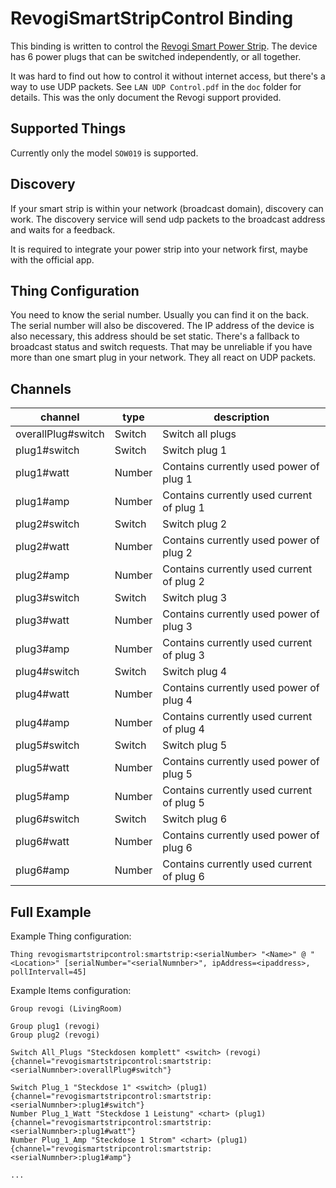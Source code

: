 # RevogiSmartStripControl Binding

This binding is written to control the [Revogi Smart Power Strip](https://www.revogi.com/smart-power/smart-power-strip-eu/#section6). The device has 6 power plugs that can be switched independently, or all together.

It was hard to find out how to control it without internet access, but there's a way to use UDP packets. See `LAN UDP Control.pdf` in the `doc` folder for details. This was the only document the Revogi support provided. 

## Supported Things

Currently only the model `SOW019` is supported.

## Discovery

If your smart strip is within your network (broadcast domain), discovery can work. The discovery service will send udp packets to the broadcast address and waits for a feedback.

It is required to integrate your power strip into your network first, maybe with the official app.

## Thing Configuration

You need to know the serial number. Usually you can find it on the back. The serial number will also be discovered. The IP address of the device is also necessary, this address should be set static. There's a fallback to broadcast status and switch requests. That may be unreliable if you have more than one smart plug in your network. They all react on UDP packets.

## Channels

| channel  | type   | description                  |
|----------|--------|------------------------------|
| overallPlug#switch  | Switch | Switch all plugs  |
| plug1#switch  | Switch | Switch plug 1  |
| plug1#watt  | Number | Contains currently used power of plug 1  |
| plug1#amp  | Number | Contains currently used current of plug 1  |
| plug2#switch  | Switch | Switch plug 2  |
| plug2#watt  | Number | Contains currently used power of plug 2  |
| plug2#amp  | Number | Contains currently used current of plug 2  |
| plug3#switch  | Switch | Switch plug 3  |
| plug3#watt  | Number | Contains currently used power of plug 3  |
| plug3#amp  | Number | Contains currently used current of plug 3  |
| plug4#switch  | Switch | Switch plug 4  |
| plug4#watt  | Number | Contains currently used power of plug 4 |
| plug4#amp  | Number | Contains currently used current of plug 4  |
| plug5#switch  | Switch | Switch plug 5  |
| plug5#watt  | Number | Contains currently used power of plug 5  |
| plug5#amp  | Number | Contains currently used current of plug 5  |
| plug6#switch  | Switch | Switch plug 6  |
| plug6#watt  | Number | Contains currently used power of plug 6  |
| plug6#amp  | Number | Contains currently used current of plug 6  |

## Full Example

Example Thing configuration:

```
Thing revogismartstripcontrol:smartstrip:<serialNumber> "<Name>" @ "<Location>" [serialNumber="<serialNumnber>", ipAddress=<ipaddress>, pollIntervall=45]
```

Example Items configuration:

```
Group revogi (LivingRoom)

Group plug1 (revogi)
Group plug2 (revogi)

Switch All_Plugs "Steckdosen komplett" <switch> (revogi) {channel="revogismartstripcontrol:smartstrip:<serialNumnber>:overallPlug#switch"}

Switch Plug_1 "Steckdose 1" <switch> (plug1) {channel="revogismartstripcontrol:smartstrip:<serialNumnber>:plug1#switch"}
Number Plug_1_Watt "Steckdose 1 Leistung" <chart> (plug1) {channel="revogismartstripcontrol:smartstrip:<serialNumnber>:plug1#watt"}
Number Plug_1_Amp "Steckdose 1 Strom" <chart> (plug1) {channel="revogismartstripcontrol:smartstrip:<serialNumnber>:plug1#amp"}

...
```

